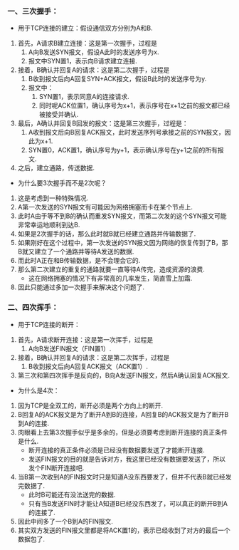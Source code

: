 ### 一、三次握手：

- 用于TCP连接的建立：假设通信双方分别为A和B.

1. 首先，A请求B建立连接：这是第一次握手，过程是
   1. A向B发送SYN报文，假设A此时的发送序号为x.
   2. 报文中SYN置1，表示向B请求建立连接.
2. 接着，B确认并回复A的请求：这是第二次握手，过程是
   1. B收到报文后向A回复SYN+ACK报文，假设B此时的发送序号为y.
   2. 报文中：
      1. SYN置1，表示同意A的连接请求.
      2. 同时呢ACK位置1，确认序号为x+1，表示序号在x+1之前的报文都已经被接受并确认.
3. 最后，A确认并回复B回发的报文：这是第三次握手，过程是：
   1. A收到报文后向B回复ACK报文，此时发送序列号承接之前的SYN报文，因此为x+1.
   2. SYN置0，ACK置1，确认序号为y+1，表示确认序号在y+1之前的所有报文.
4. 之后，建立通路，传送数据.

- 为什么要3次握手而不是2次呢？

1. 这是考虑到一种特殊情况.
2. A第一次发送的SYN报文有可能因为网络拥塞而卡在某个节点上.
3. 此时A由于等不到B的确认而重发SYN报文，而第二次发的这个SYN报文可能非常幸运地顺利到达B.
4. 如果是2次握手的话，那么此时就B就已经建立通路并传输数据了.
5. 如果刚好在这个过程中，第一次发送的SYN报文因为网络的恢复传到了B，那B就又建立了一个通路并等待A发送的数据.
6. 而此时A正在和B传输数据，是不会理会它的.
7. 那么第二次建立的重复的通路就要一直等待A传完，造成资源的浪费.
   - 这在网络拥塞的情况下有非常高的几率发生，简直雪上加霜.
8. 因此只能通过多加一次握手来解决这个问题了.

### 二、四次挥手：

- 用于TCP连接的断开：

1. 首先，A请求断开连接：这是第一次挥手，过程是
   1. A向B发送FIN报文（FIN置1）.
2. 接着，B确认并回复A的请求：这是第二次挥手，过程是
   1. B收到报文后向A回复ACK报文（ACK置1）.
3. 第三次和第四次挥手是反向的，B向A发送FIN报文，然后A确认回复ACK报文.

- 为什么是4次：

1. 因为TCP是全双工的，断开必须是两个方向上的断开.
2. B回复A的ACK报文是为了断开A到B的连接，A回复B的ACK报文是为了断开B到A的连接.
3. 肉眼看上去第3次握手似乎是多余的，但是必须要考虑到断开连接的真正条件是什么.
   - 断开连接的真正条件必须是已经没有数据要发送了才能断开连接.
   - 发送FIN报文的目的就是告诉对方，我这里已经没有数据要发送了，所以发个FIN断开连接吧.
4. 当B第一次收到A的FIN报文时只是知道A没东西要发了，但并不代表B就已经发完数据了.
   - 此时B可能还有没法送完的数据.
   - 只有当B发送FIN时才能让A知道B已经没东西发了，可以真正的断开B到A的连接了.
5. 因此中间多了一个B到A的FIN报文.
6. 其实双方发送的FIN报文里都是将ACK置1的，表示已经收到了对方的最后一个数据包了.
